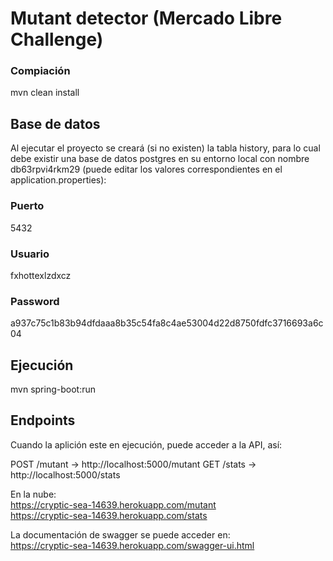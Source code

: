 # Mutant detector (Mercado Libre Challenge)

### Compiación
mvn clean install

## Base de datos
Al ejecutar el proyecto se creará (si no existen) la tabla history, para lo cual debe existir una base de datos
postgres en su entorno local con nombre db63rpvi4rkm29 
(puede editar los valores correspondientes en el application.properties): 

### Puerto
5432
### Usuario
fxhottexlzdxcz
### Password
a937c75c1b83b94dfdaaa8b35c54fa8c4ae53004d22d8750fdfc3716693a6c04

## Ejecución
mvn spring-boot:run

## Endpoints
Cuando la aplición este en ejecución, puede acceder a la API, así:

POST /mutant -> http://localhost:5000/mutant
GET /stats -> http://localhost:5000/stats

En la nube:  
https://cryptic-sea-14639.herokuapp.com/mutant  
https://cryptic-sea-14639.herokuapp.com/stats
  
La documentación de swagger se puede acceder en:  
https://cryptic-sea-14639.herokuapp.com/swagger-ui.html


 

